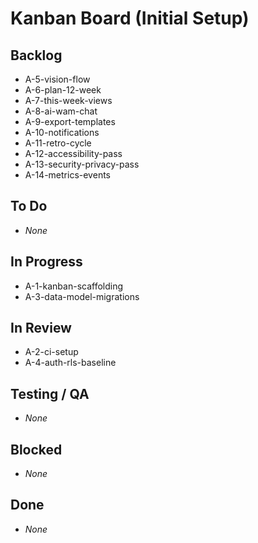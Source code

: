 # Kanban Board (Initial Setup)

## Backlog
- A-5-vision-flow
- A-6-plan-12-week
- A-7-this-week-views
- A-8-ai-wam-chat
- A-9-export-templates
- A-10-notifications
- A-11-retro-cycle
- A-12-accessibility-pass
- A-13-security-privacy-pass
- A-14-metrics-events

## To Do
- _None_

## In Progress
- A-1-kanban-scaffolding
- A-3-data-model-migrations

## In Review
- A-2-ci-setup
- A-4-auth-rls-baseline

## Testing / QA
- _None_

## Blocked
- _None_

## Done
- _None_
